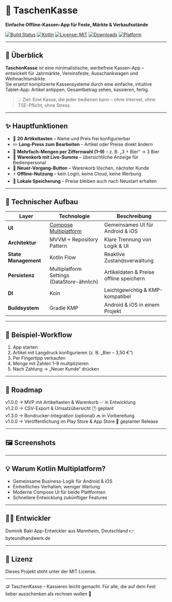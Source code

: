 # 🎡 TaschenKasse
**Einfache Offline-Kassen-App für Feste, Märkte & Verkaufsstände**

[![Build Status](https://img.shields.io/github/actions/workflow/status/Code-Noob82/TaschenKasse/build.yml?branch=main&label=Build)](https://github.com/Code-Noob82/TaschenKasse/actions)
[![Kotlin](https://img.shields.io/badge/Kotlin-1.9%2B-blue?logo=kotlin&logoColor=white)](https://kotlinlang.org/)
[![License: MIT](https://img.shields.io/badge/License-MIT-green.svg)](LICENSE)
[![Downloads](https://img.shields.io/github/downloads/Codenoob/TaschenKasse/total.svg)](https://github.com/Code-Noob82/TaschenKasse/releases)
[![Platform](https://img.shields.io/badge/Platform-Android%20%7C%20iOS-lightgrey)](#)

---

## 🧭 Überblick
**TaschenKasse** ist eine minimalistische, werbefreie Kassen-App – entwickelt für Jahrmärkte, Vereinsfeste, Ausschankwagen und Weihnachtsmärkte.  
Sie ersetzt komplizierte Kassensysteme durch eine einfache, intuitive Tablet-App: Artikel antippen, Gesamtbetrag sehen, kassieren, fertig.

> 💡 Ziel: Eine Kasse, die jeder bedienen kann – ohne Internet, ohne TSE-Pflicht, ohne Stress.

---

## ✨ Hauptfunktionen
- 🧮 **20 Artikeltasten** – Name und Preis frei konfigurierbar
- ✏️ **Long-Press zum Bearbeiten** – Artikel oder Preise direkt ändern
- 🔢 **Mehrfach-Mengen per Ziffernwahl (1–9)** – z. B. „3 + Bier“ → 3 Bier
- 🛒 **Warenkorb mit Live-Summe** – übersichtliche Anzeige für Bedienpersonal
- 🔁 **Neuer-Vorgang-Button** – Warenkorb löschen, nächster Kunde
- ⚡ **Offline-Nutzung** – kein Login, keine Cloud, keine Werbung
- 💾 **Lokale Speicherung** – Preise bleiben auch nach Neustart erhalten

---

## 🧱 Technischer Aufbau

| Layer | Technologie | Beschreibung |
|-------|--------------|--------------|
| **UI** | [Compose Multiplatform](https://www.jetbrains.com/lp/compose-multiplatform/) | Gemeinsames UI für Android & iOS |
| **Architektur** | MVVM + Repository Pattern | Klare Trennung von Logik & UI |
| **State Management** | Kotlin Flow | Reaktive Zustandsverwaltung |
| **Persistenz** | Multiplatform Settings (DataStore-ähnlich) | Artikeldaten & Preise offline speichern |
| **DI** | Koin | Leichtgewichtig & KMP-kompatibel |
| **Buildsystem** | Gradle KMP | Android & iOS in einem Projekt |

---

## 📱 Beispiel-Workflow

1. App starten
2. Artikel mit Langdruck konfigurieren (z. B. „Bier – 3,50 €“)
3. Per Fingertipp verkaufen
4. Menge mit Zahlen 1–9 multiplizieren
5. Nach Zahlung → „Neuer Kunde“ drücken

---

## 🧠 Roadmap

v1.0.0  →  MVP mit Artikeltasten & Warenkorb          ✅ in Entwicklung  
v1.2.0  →  CSV-Export & Umsatzübersicht               🕐 geplant  
v1.3.0  →  Bondrucker-Integration (optional)          🔜 in Vorbereitung  
v1.0.0  →  Veröffentlichung im Play Store & App Store 🚀 geplanter Release

---

## 🖼️ Screenshots



---

## 💡 Warum Kotlin Multiplatform?

- Gemeinsame Business-Logik für Android & iOS 
- Einheitliches Verhalten, weniger Wartung 
- Moderne Compose UI für beide Plattformen 
- Schnellere Entwicklung zukünftiger Features

--- 

## 🧑‍💻 Entwickler

Dominik Baki App-Entwickler aus Mannheim, Deutschland
👉 byteundhandwerk.de

---

## 📄 Lizenz

Dieses Projekt steht unter der MIT License.

---

🪙 TaschenKasse – Kassieren leicht gemacht.
Für alle, die auf dem Fest lieber ausschenken als rechnen wollen 🍻